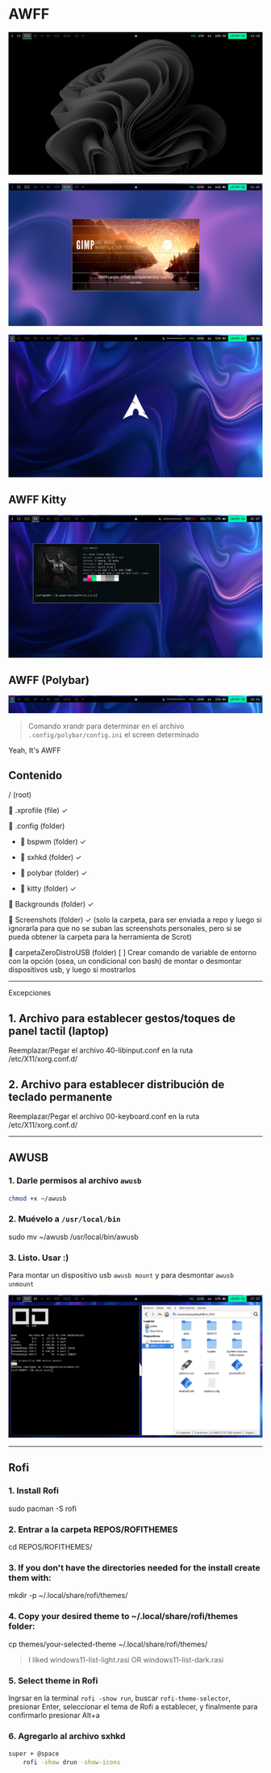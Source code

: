 # AWFF

![](./Screenshots/AWFFPREVW.png)

![](./Screenshots/openingGimp.png)

![](./Screenshots/AWFFSCREENSHOTPREVIEW.png)

## AWFF Kitty

![](./Screenshots/AWFFPREVIEWKITTY.png)

## AWFF (Polybar)

![](./Screenshots/AWFFPolybarPreview.png)

> Comando xrandr para determinar en el archivo ```.config/polybar/config.ini``` el screen determinado

Yeah, It's AWFF

## Contenido

/ (root)

📄 .xprofile (file) ✓

📂 .config (folder)

- 📁 bspwm (folder) ✓

- 📁 sxhkd (folder) ✓

- 📁 polybar (folder) ✓

- 📁 kitty (folder) ✓

📁 Backgrounds (folder) ✓

📁 Screenshots (folder) ✓ (solo la carpeta, para ser enviada a repo y luego si ignorarla para que no se suban las screenshots personales, pero si se pueda obtener la carpeta para la herramienta de Scrot)

📁 carpetaZeroDistroUSB (folder) [ ] Crear comando de variable de entorno con la opción (osea, un condicional con bash) de montar o desmontar dispositivos usb, y luego si mostrarlos

---

Excepciones
## 1. Archivo para establecer gestos/toques de panel tactil (laptop)

Reemplazar/Pegar el archivo 40-libinput.conf en la ruta /etc/X11/xorg.conf.d/

## 2. Archivo para establecer distribución de teclado permanente

Reemplazar/Pegar el archivo 00-keyboard.conf en la ruta /etc/X11/xorg.conf.d/

---

## AWUSB

### 1. Darle permisos al archivo ```awusb```

```sh
chmod +x ~/awusb
```

### 2. Muévelo a ```/usr/local/bin```

sudo mv ~/awusb /usr/local/bin/awusb

### 3. Listo. Usar :)

Para montar un dispositivo usb ```awusb mount``` y para desmontar ```awusb unmount```

![](./Screenshots/AWUSBPREVIEW.png)

---

## Rofi

### 1. Install Rofi

sudo pacman -S rofi

### 2. Entrar a la carpeta REPOS/ROFITHEMES 

cd REPOS/ROFITHEMES/

### 3. If you don't have the directories needed for the install create them with:

mkdir -p ~/.local/share/rofi/themes/

### 4. Copy your desired theme to ~/.local/share/rofi/themes folder:

cp themes/your-selected-theme ~/.local/share/rofi/themes/

> I  liked windows11-list-light.rasi OR windows11-list-dark.rasi

### 5. Select theme in Rofi

Ingrsar en la terminal ```rofi -show run```, buscar ```rofi-theme-selector```, presionar Enter, seleccionar el tema de Rofi a establecer, y finalmente para confirmarlo presionar Alt+a

### 6. Agregarlo al archivo sxhkd


```sh
super + @space
    rofi -show drun -show-icons
```
